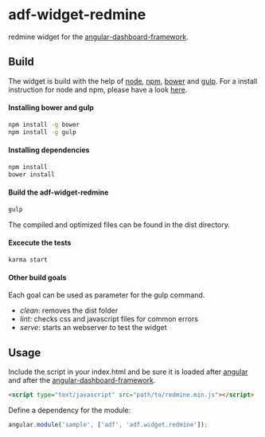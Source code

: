 # adf-widget-redmine

redmine widget for the [angular-dashboard-framework](https://github.com/sdorra/angular-dashboard-framework).

## Build

The widget is build with the help of [node](https://nodejs.org/), [npm](https://www.npmjs.com/), [bower](http://bower.io/) and [gulp](http://gulpjs.com/). For a install instruction for node and npm, please have a look [here](https://docs.npmjs.com/getting-started/installing-node).

#### Installing bower and gulp

```bash
npm install -g bower
npm install -g gulp
```

#### Installing dependencies

```bash
npm install
bower install
```

#### Build the adf-widget-redmine

```bash
gulp
```

The compiled and optimized files can be found in the dist directory.

#### Excecute the tests 
```
karma start
```

#### Other build goals

Each goal can be used as parameter for the gulp command.

* *clean*: removes the dist folder
* *lint*: checks css and javascript files for common errors
* *serve*: starts an webserver to test the widget

## Usage

Include the script in your index.html and be sure it is loaded after [angular](https://angularjs.org/) and after the [angular-dashboard-framework](https://github.com/sdorra/angular-dashboard-framework).

```html
<script type="text/javascript" src="path/to/redmine.min.js"></script>
```

Define a dependency for the module:

```javascript
angular.module('sample', ['adf', 'adf.widget.redmine']);
```
